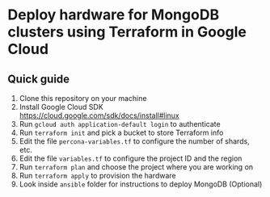 # Deploy hardware for MongoDB clusters using Terraform in Google Cloud
## Quick guide
1. Clone this repository on your machine
2. Install Google Cloud SDK https://cloud.google.com/sdk/docs/install#linux
3. Run `gcloud auth application-default login` to authenticate
4. Run `terraform init` and pick a bucket to store Terraform info
5. Edit the file `percona-variables.tf` to configure the number of shards, etc.
6. Edit the file `variables.tf` to configure the project ID and the region
7. Run `terraform plan` and choose the project where you are working on 
8. Run `terraform apply` to provision the hardware
9. Look inside `ansible` folder for instructions to deploy MongoDB (Optional)
